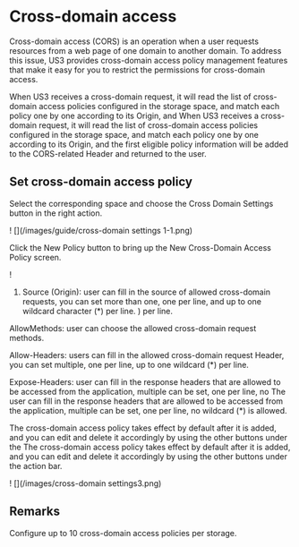 

# Cross-domain access

Cross-domain access (CORS) is an operation when a user requests resources from a web page of one domain to another domain. To address this issue, US3 provides cross-domain access policy management features that make it easy for you to restrict the permissions for cross-domain access.

When US3 receives a cross-domain request, it will read the list of cross-domain access policies configured in the storage space, and match each policy one by one according to its Origin, and When US3 receives a cross-domain request, it will read the list of cross-domain access policies configured in the storage space, and match each policy one by one according to its Origin, and the first eligible policy information will be added to the CORS-related Header and returned to the user.

## Set cross-domain access policy

Select the corresponding space and choose the Cross Domain Settings button in the right action.

! [](/images/guide/cross-domain settings 1-1.png)

Click the New Policy button to bring up the New Cross-Domain Access Policy screen.

! [](/images/cross-domain-settings2.png)

1. Source (Origin): user can fill in the source of allowed cross-domain requests, you can set more than one, one per line, and up to one wildcard character (*) per line. ) per line.

AllowMethods: user can choose the allowed cross-domain request methods.

Allow-Headers: users can fill in the allowed cross-domain request Header, you can set multiple, one per line, up to one wildcard (*) per line.

Expose-Headers: user can fill in the response headers that are allowed to be accessed from the application, multiple can be set, one per line, no The user can fill in the response headers that are allowed to be accessed from the application, multiple can be set, one per line, no wildcard (*) is allowed.

The cross-domain access policy takes effect by default after it is added, and you can edit and delete it accordingly by using the other buttons under the The cross-domain access policy takes effect by default after it is added, and you can edit and delete it accordingly by using the other buttons under the action bar.

! [](/images/cross-domain settings3.png)

## Remarks

Configure up to 10 cross-domain access policies per storage.
